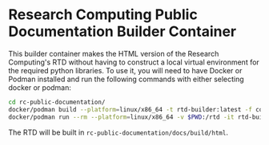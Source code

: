 # Research Computing Public Documentation Builder Container

This builder container makes the HTML version of the Research Computing's RTD without having to construct a local virtual environment for the required 
python libraries. To use it, you will need to have Docker or Podman installed and run the following commands with either selecting docker or podman:  

```bash
cd rc-public-documentation/
docker/podman build --platform=linux/x86_64 -t rtd-builder:latest -f container/Dockerfile .
docker/podman run --rm --platform=linux/x86_64 -v $PWD:/rtd -it rtd-builder:latest
```

The RTD will be built in `rc-public-documentation/docs/build/html`.
